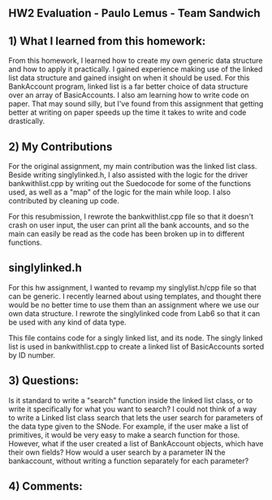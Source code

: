 ## HW2 Evaluation - Paulo Lemus - Team Sandwich

## 1) What I learned from this homework:
From this homework, I learned how to create my own generic data structure
and how to apply it practically. I gained experience making use of 
the linked list data structure and gained insight on when it should
be used.
For this BankAccount program, linked list is a far better choice
of data structure over an array of BasicAccounts.
I also am learning how to write code on paper. That may sound silly,
but I've found from this assignment that getting better at writing on
paper speeds up the time it takes to write and code drastically.


## 2) My Contributions
For the original assignment, my main contribution was the linked list
class. Beside writing singlylinked.h, I also assisted with the
logic for the driver bankwithlist.cpp by writing out the Suedocode 
for some of the functions used, as well as a "map" of the logic
for the main while loop. I also contributed by cleaning up code.

For this resubmission, I rewrote the bankwithlist.cpp file so that 
it doesn't crash on user input, the user can print all the bank accounts,
and so the main can easily be read as the code has been broken up in to
different functions.

## singlylinked.h
For this hw assignment, I wanted to revamp my singlylist.h/cpp
file so that can be generic. I recently learned about using templates, 
and thought there would be no better time to use them than an assignment
where we use our own data structure. I rewrote the singlylinked code from
Lab6 so that it can be used with any kind of data type. 

This file contains code for a singly linked list, and its node.
The singly linked list is used in bankwithlist.cpp to create
a linked list of BasicAccounts sorted by ID number.


## 3) Questions:
Is it standard to write a "search" function inside the linked list
class, or to write it specifically for what you want to search?
I could not think of a way to write a Linked list class search that
lets the user search for parameters of the data type given to the SNode.
For example, if the user make a list of primitives, it would be very easy
to make a search function for those. However, what if the user created a
list of BankAccount objects, which have their own fields? How would a user
search by a parameter IN the bankaccount, without writing a function
separately for each parameter?


## 4) Comments:
